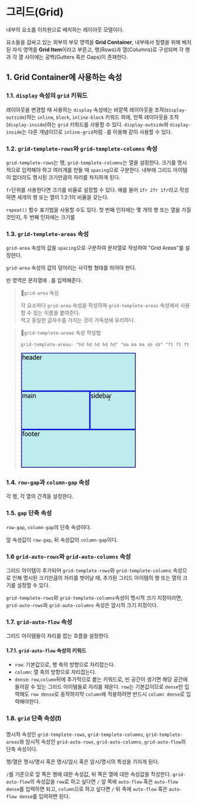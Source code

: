 # 그리드(Grid)

내부의 요소를 이차원으로 배치하는 레이아웃 모델이다.

요소들을 감싸고 있는 외부의 부모 영역을 **Grid Container**, 내부에서 정렬을 위해 배치된 자식 영역을 **Grid Item**이라고 부른고, 행(Rows)과 열(Columns)로 구성되며 각 행과 각 열 사이에는 공백(Gutters 혹은 Gaps)이 존재한다.

## 1. Grid Container에 사용하는 속성

### 1.1. `display` 속성의 `grid` 키워드

레이아웃을 변경할 때 사용하는 `display` 속성에는 바깥쪽 레이아웃을 조작(`display-outside`)하는 `inline`, `block`, `inline-block` 키워드 외에, 안쪽 레이아웃을 조작(`display-inside`)하는 `grid` 키워드를 사용할 수 있다. `display-outside`와 `display-inside`는 다른 개념이므로 `inline-grid`처럼 `-`를 이용해 같이 사용할 수 있다.

### 1.2. `grid-templete-rows`와 `grid-templete-columns` 속성

`grid-templete-rows`는 행, `grid-templete-columns`는 열을 설정한다. 크기를 명시적으로 입력해야 하고 여러개를 만들 때 `spacing`으로 구분한다. 내부에 그리드 아이템이 없더라도 명시된 크기만큼의 자리를 차지하게 된다.

`fr`단위를 사용한다면 크기를 비율로 설정할 수 있다. 예를 들어 `1fr 2fr 1fr`라고 작성하면 세개의 행 또는 열이 1:2:1의 비율을 갖는다.

`repeat()` 함수 표기법을 사용할 수도 있다. 첫 번째 인자에는 몇 개의 행 또는 열을 가질 것인지, 두 번째 인자에는 크기를

### 1.3. `grid-templete-areas` 속성

`grid-area` 속성의 값을 `spacing`으로 구분하여 문자열로 작성하여 "Grid Areas"를 설정한다.

`grid-area` 속성의 값의 덩어리는 사각형 형태를 띄어야 한다.

빈 영역은 문자열에 `.`를 입력해준다.

> 📌`grid-area` 속성
>
> 각 요소마다 `grid-area` 속성을 작성하여 `grid-templete-areas` 속성에서 사용할 수 있는 이름을 붙여준다.  
> 적고 동일한 글자수를 가지는 것이 가독성에 유리하다.

> 📌`grid-templete-areas` 속성 작성법
>
> ```css
> grid-templete-areas: "hd hd hd hd hd" "ma ma ma sb sb" "ft ft ft ft ft";
> ```
>
> ![grid_area](/img/grid_area.png)

### 1.4. `row-gap`과 `column-gap` 속성

각 행, 각 열의 간격을 설정한다.

### 1.5. `gap` 단축 속성

`row-gap`, `column-gap`의 단축 속성이다.

앞 속성값이 `row-gap`, 뒤 속성값이 `column-gap`이다.

### 1.6 `grid-auto-rows`와 `grid-auto-columns` 속성

그리드 아이템이 추가되어 `grid-templete-rows`와 `grid-templete-columns` 속성으로 인해 명시된 크기만큼의 자리를 벗어날 때, 추가된 그리드 아이템의 행 또는 열의 크기를 설정할 수 있다.

`grid-templete-rows`와 `grid-templete-columns`속성이 명시적 크기 지정이라면, `grid-auto-rows`와 `grid-auto-columns` 속성은 암시적 크기 지정이다.

### 1.7. `grid-auto-flow` 속성

그리드 아이템들이 자리를 잡는 흐름을 설정한다.

#### 1.7.1. `grid-auto-flow` 속성의 키워드

- `row`: 기본값으로, 행 축의 방향으로 자리잡는다.
- `column`: 열 축의 방향으로 자리잡는다.
- `dense`: `row`,`column`뒤에 추가적으로 붙는 키워드로, 빈 공간이 생기면 해당 공간에 들어갈 수 있는 그리드 아이템들로 자리를 채운다. `row`는 기본값이므로 `dense`만 입력해도 `row dense`로 동작하지막 `column`에 적용하려면 반드시 `column dense`로 입력해야한다.

### 1.8. `grid` 단축 속성(❗)

명시적 속성인 `grid-templete-rows`, `grid-templete-columns`, `grid-templete-areas`와 암시적 속성인 `grid-auto-rows`, `grid-auto-columns`, `grid-auto-flow`의 단축 속성이다.

행/열은 명시/명시 혹은 명시/암시 혹은 암시/명시의 특성을 가지게 된다.

`/`를 기준으로 앞 쪽은 행에 대한 속성값, 뒤 쪽은 열에 대한 속성값을 작성한다. `grid-auto-flow`의 속성값을 `row`로 하고 싶다면 `/` 앞 쪽에 `auto-flow` 혹은 `auto-flow dense`를 입력하면 되고, `column`으로 하고 싶다면 `/` 뒤 족에 `auto-flow` 혹은 `auto-flow dense`를 입력하면 된다.
